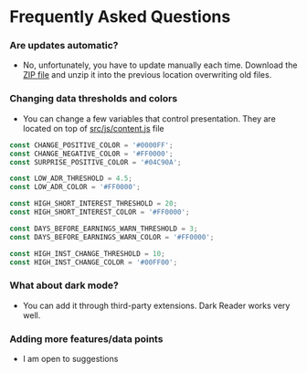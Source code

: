 # Frequently Asked Questions

### Are updates automatic?
* No, unfortunately, you have to update manually each time. Download the [ZIP file](https://github.com/huskytrader/corporate-earnings/archive/main.zip) and unzip it into the previous location overwriting old files.

### Changing data thresholds and colors
* You can change a few variables that control presentation. They are located on top of [src/js/content.js](https://github.com/huskytrader/corporate-earnings/tree/main/src/js/content.js) file
```javascript
const CHANGE_POSITIVE_COLOR = '#0000FF';
const CHANGE_NEGATIVE_COLOR = '#FF0000';
const SURPRISE_POSITIVE_COLOR = '#04C90A';

const LOW_ADR_THRESHOLD = 4.5;
const LOW_ADR_COLOR = '#FF0000';

const HIGH_SHORT_INTEREST_THRESHOLD = 20;
const HIGH_SHORT_INTEREST_COLOR = '#FF0000';

const DAYS_BEFORE_EARNINGS_WARN_THRESHOLD = 3;
const DAYS_BEFORE_EARNINGS_WARN_COLOR = '#FF0000';

const HIGH_INST_CHANGE_THRESHOLD = 10;
const HIGH_INST_CHANGE_COLOR = '#00FF00';
``` 

### What about dark mode?
* You can add it through third-party extensions. Dark Reader works very well.

### Adding more features/data points
* I am open to suggestions

